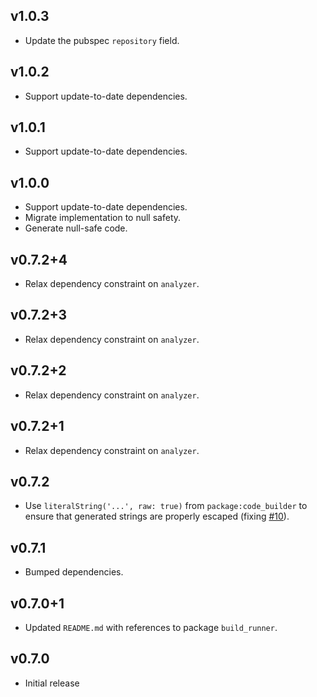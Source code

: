 ## v1.0.3

* Update the pubspec `repository` field.

## v1.0.2

* Support update-to-date dependencies.

## v1.0.1

* Support update-to-date dependencies.

## v1.0.0

* Support update-to-date dependencies.
* Migrate implementation to null safety.
* Generate null-safe code.

## v0.7.2+4

 * Relax dependency constraint on `analyzer`.

## v0.7.2+3

 * Relax dependency constraint on `analyzer`.

## v0.7.2+2

 * Relax dependency constraint on `analyzer`.

## v0.7.2+1

 * Relax dependency constraint on `analyzer`.

## v0.7.2

 * Use `literalString('...', raw: true)` from `package:code_builder` to ensure
   that generated strings are properly escaped (fixing [#10][issue-10]).

[issue-10]: https://github.com/google/dart-neats/issues/10

## v0.7.1

 * Bumped dependencies.

## v0.7.0+1

 * Updated `README.md` with references to package `build_runner`.

## v0.7.0

 * Initial release
